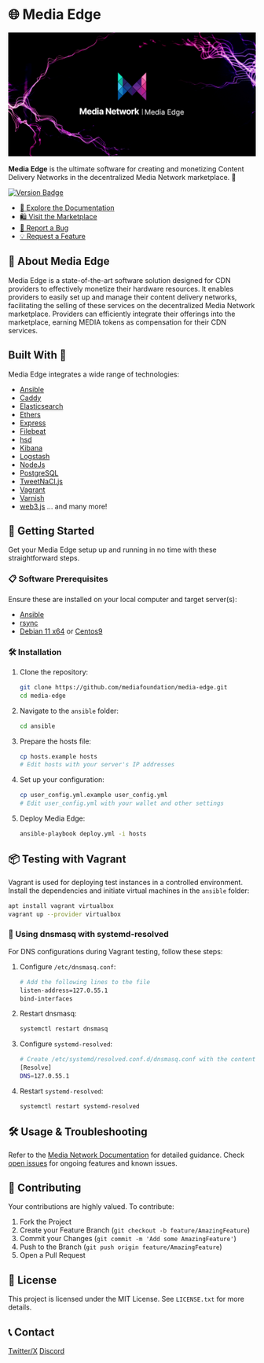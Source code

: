 # 🌐 Media Edge

![Logo](media-edge.png)

**Media Edge** is the ultimate software for creating and monetizing Content Delivery Networks in the decentralized Media Network marketplace. 🚀

[![Version Badge](https://img.shields.io/badge/version-1.0.0-blue)](https://github.com/mediafoundation/media-edge/releases)

- [📖 Explore the Documentation](https://docs.media.network)
- [🛍️ Visit the Marketplace](https://app.media.network)
- [🐞 Report a Bug](https://github.com/mediafoundation/media-edge/issues)
- [💡 Request a Feature](https://github.com/mediafoundation/media-edge/issues)

## 📢 About Media Edge

Media Edge is a state-of-the-art software solution designed for CDN providers to effectively monetize their hardware resources. It enables providers to easily set up and manage their content delivery networks, facilitating the selling of these services on the decentralized Media Network marketplace. Providers can efficiently integrate their offerings into the marketplace, earning MEDIA tokens as compensation for their CDN services. 

## Built With 💼

Media Edge integrates a wide range of technologies:

- [Ansible](https://www.ansible.com/)
- [Caddy](https://caddyserver.com/)
- [Elasticsearch](https://www.elastic.co/elasticsearch/)
- [Ethers](https://ethers.org/)
- [Express](https://expressjs.com/)
- [Filebeat](https://www.elastic.co/beats/filebeat)
- [hsd](https://github.com/handshake-org/hsd)
- [Kibana](https://www.elastic.co/kibana/)
- [Logstash](https://www.elastic.co/logstash/)
- [NodeJs](https://nodejs.org/)
- [PostgreSQL](https://www.postgresql.org/)
- [TweetNaCl.js](https://tweetnacl.js.org/)
- [Vagrant](https://www.vagrantup.com/)
- [Varnish](https://varnish-cache.org/)
- [web3.js](https://web3js.org/#/)
... and many more!

## 🚀 Getting Started

Get your Media Edge setup up and running in no time with these straightforward steps.

### 📋 Software Prerequisites

Ensure these are installed on your local computer and target server(s):

- [Ansible](https://docs.ansible.com/ansible/latest/installation_guide/intro_installation.html#installing-ansible-on-specific-operating-systems)
- [rsync](https://rsync.samba.org/)
- [Debian 11 x64](https://www.debian.org/releases/bullseye/) or [Centos9](https://www.centos.org/download/)

### 🛠️ Installation

1. Clone the repository:
   ```sh
   git clone https://github.com/mediafoundation/media-edge.git
   cd media-edge
   ```
2. Navigate to the `ansible` folder:
   ```sh
   cd ansible
   ```
3. Prepare the hosts file:
   ```sh
   cp hosts.example hosts
   # Edit hosts with your server's IP addresses
   ```
4. Set up your configuration:
   ```sh
   cp user_config.yml.example user_config.yml
   # Edit user_config.yml with your wallet and other settings
   ```
5. Deploy Media Edge:
   ```sh
   ansible-playbook deploy.yml -i hosts
   ```

## 📦 Testing with Vagrant

Vagrant is used for deploying test instances in a controlled environment. Install the dependencies and initiate virtual machines in the `ansible` folder:

```sh
apt install vagrant virtualbox
vagrant up --provider virtualbox
```

### 🔄 Using dnsmasq with systemd-resolved

For DNS configurations during Vagrant testing, follow these steps:

1. Configure `/etc/dnsmasq.conf`:
   ```sh
   # Add the following lines to the file
   listen-address=127.0.55.1
   bind-interfaces
   ```
2. Restart dnsmasq:
   ```sh
   systemctl restart dnsmasq
   ```
3. Configure `systemd-resolved`:
   ```sh
   # Create /etc/systemd/resolved.conf.d/dnsmasq.conf with the content:
   [Resolve]
   DNS=127.0.55.1
   ```
4. Restart `systemd-resolved`:
   ```sh
   systemctl restart systemd-resolved
   ```

## 🛠️ Usage & Troubleshooting

Refer to the [Media Network Documentation](https://docs.media.network/) for detailed guidance. Check [open issues](https://github.com/mediafoundation/media-edge/issues) for ongoing features and known issues.

## 🤝 Contributing

Your contributions are highly valued. To contribute:

1. Fork the Project
2. Create your Feature Branch (`git checkout -b feature/AmazingFeature`)
3. Commit your Changes (`git commit -m 'Add some AmazingFeature'`)
4. Push to the Branch (`git push origin feature/AmazingFeature`)
5. Open a Pull Request

## 📜 License

This project is licensed under the MIT License. See `LICENSE.txt` for more details.

## 📞 Contact

 [Twitter/X](https://twitter.com/Media_FDN)
 [Discord](https://discord.com/invite/wwSw3J7F2j)

